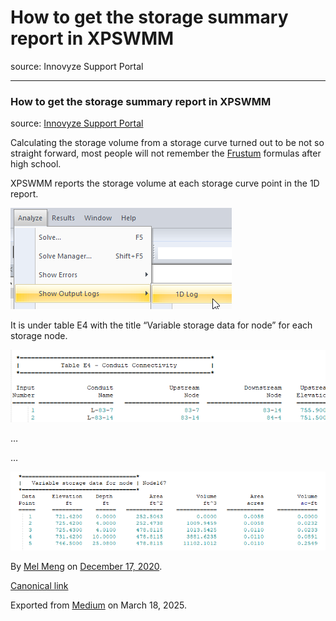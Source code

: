 # How to get the storage summary report in XPSWMM

source: Innovyze Support Portal

---

### How to get the storage summary report in XPSWMM

source: [Innovyze Support Portal](https://innovyze.force.com/support/s/article/How-to-get-the-storage-summary-report-in-XPSWMM)

Calculating the storage volume from a storage curve turned out to be not so straight forward, most people will not remember the [Frustum](https://en.wikipedia.org/wiki/Frustum#:~:text=In%20geometry%2C%20a%20frustum%20%28plural,right%20pyramid%20or%20right%20cone.) formulas after high school.

XPSWMM reports the storage volume at each storage curve point in the 1D report.

![](images\1_NOCGw6LGDTeyH-lBeuwY2w.png)

It is under table E4 with the title “Variable storage data for node” for each storage node.

![](images\1_2AD2-XIasJ5nBW2idFP0pA.png)

…

…

![](images\1_mVUvJrHPeJY8KIePWaYXkg.png)

By [Mel Meng](https://medium.com/@mel-meng-pe) on [December 17, 2020](https://medium.com/p/d77380b95a24).

[Canonical link](https://medium.com/@mel-meng-pe/how-to-get-the-storage-summary-report-in-xpswmm-d77380b95a24)

Exported from [Medium](https://medium.com) on March 18, 2025.